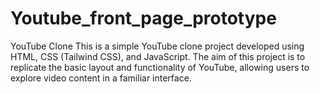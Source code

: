 # Youtube_front_page_prototype
YouTube Clone This is a simple YouTube clone project developed using HTML, CSS (Tailwind CSS), and JavaScript. The aim of this project is to replicate the basic layout and functionality of YouTube, allowing users to explore video content in a familiar interface.
